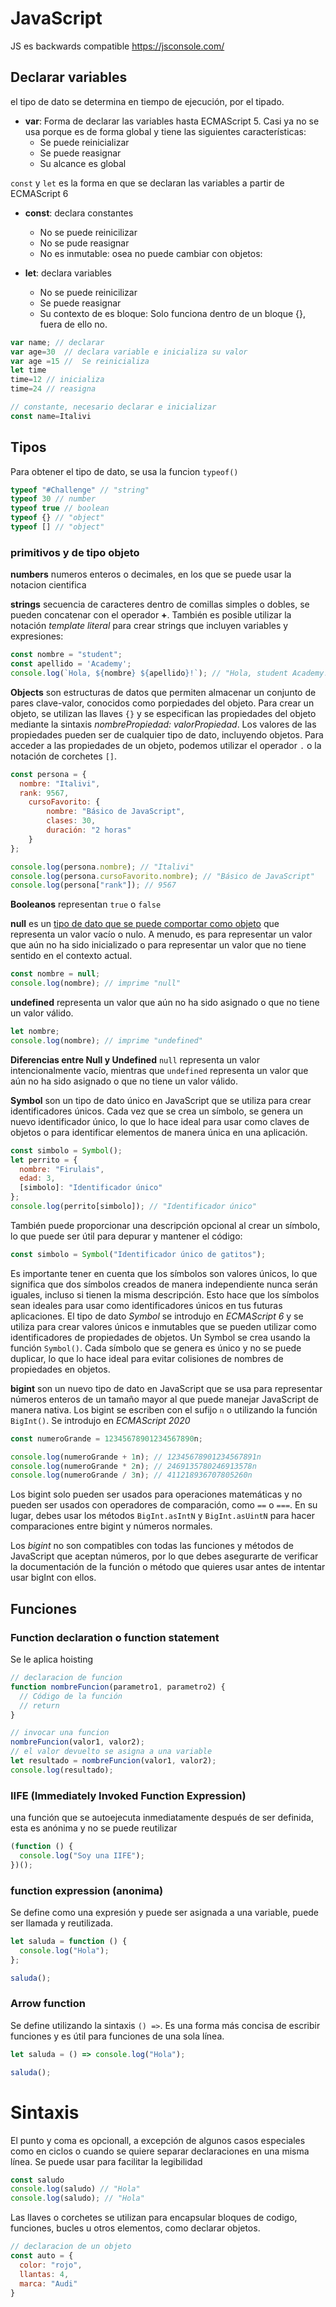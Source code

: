 # JavaScript
JS es backwards compatible
https://jsconsole.com/

## Declarar variables

el tipo de dato se determina en tiempo de ejecución, por el tipado.
- __var__: Forma de declarar las variables hasta ECMAScript 5. Casi ya no se usa porque es de forma global y tiene las siguientes características:
  - Se puede reinicializar
  - Se puede reasignar
  - Su alcance es global

```const``` y ```let``` es la forma en que se declaran las variables a partir de ECMAScript 6

- __const__: declara constantes
  - No se puede reinicilizar
  - No se pude reasignar
  - No es inmutable: osea no puede cambiar con objetos:

- __let__: declara variables
  - No se puede reinicilizar
  - Se puede reasignar
  - Su contexto de es bloque: Solo funciona dentro de un bloque {}, fuera de ello no.

```js
var name; // declarar
var age=30  // declara variable e inicializa su valor
var age =15 //  Se reinicializa
let time
time=12 // inicializa
time=24 // reasigna

// constante, necesario declarar e inicializar
const name=Italivi
```




## Tipos

Para obtener el tipo de dato, se usa la funcion ```typeof()```
```js
typeof "#Challenge" // "string"
typeof 30 // number
typeof true // boolean
typeof {} // "object"
typeof [] // "object"
```

### primitivos y de tipo objeto


__numbers__ numeros enteros o decimales, en los que se puede usar la notacion cientifica


__strings__ secuencia de caracteres dentro de comillas simples o dobles, se pueden concatenar con el operador __+__. También es posible utilizar la notación _template literal_ para crear strings que incluyen variables y expresiones:
```js
const nombre = "student";
const apellido = 'Academy';
console.log(`Hola, ${nombre} ${apellido}!`); // "Hola, student Academy!"
```


__Objects__ son estructuras de datos que permiten almacenar un conjunto de pares clave-valor, conocidos como porpiedades del objeto. Para crear un objeto, se utilizan las llaves ```{}``` y se especifican las propiedades del objeto mediante la sintaxis _nombrePropiedad: valorPropiedad_. Los valores de las propiedades pueden ser de cualquier tipo de dato, incluyendo objetos.
Para acceder a las propiedades de un objeto, podemos utilizar el operador ```.``` o la notación de corchetes ```[]```.
```js
const persona = {
  nombre: "Italivi",
  rank: 9567,
	cursoFavorito: {
		nombre: "Básico de JavaScript",
		clases: 30,
		duración: "2 horas"
	}
};

console.log(persona.nombre); // "Italivi"
console.log(persona.cursoFavorito.nombre); // "Básico de JavaScript"
console.log(persona["rank"]); // 9567
```


__Booleanos__ representan ```true``` o ```false```


__null__ es un [tipo de dato que se puede comportar como objeto](https://2ality.com/2013/10/typeof-null.html) que representa un valor vacío o nulo. A menudo, es para representar un valor que aún no ha sido inicializado o para representar un valor que no tiene sentido en el contexto actual.
```js
const nombre = null;
console.log(nombre); // imprime "null"
```


__undefined__ representa un valor que aún no ha sido asignado o que no tiene un valor válido.
```js
let nombre;
console.log(nombre); // imprime "undefined"
```

__Diferencias entre Null y Undefined__
```null``` representa un valor intencionalmente vacío, mientras que ```undefined``` representa un valor que aún no ha sido asignado o que no tiene un valor válido.


__Symbol__ son un tipo de dato único en JavaScript que se utiliza para crear identificadores únicos. Cada vez que se crea un símbolo, se genera un nuevo identificador único, lo que lo hace ideal para usar como claves de objetos o para identificar elementos de manera única en una aplicación.
```js
const simbolo = Symbol();
let perrito = {
  nombre: "Firulais",
  edad: 3,
  [simbolo]: "Identificador único"
};
console.log(perrito[simbolo]); // "Identificador único"
```
También puede proporcionar una descripción opcional al crear un símbolo, lo que puede ser útil para depurar y mantener el código:
```js
const simbolo = Symbol("Identificador único de gatitos");
```
Es importante tener en cuenta que los símbolos son valores únicos, lo que significa que dos símbolos creados de manera independiente nunca serán iguales, incluso si tienen la misma descripción. Esto hace que los símbolos sean ideales para usar como identificadores únicos en tus futuras aplicaciones.
El tipo de dato _Symbol_ se introdujo en _ECMAScript 6_ y se utiliza para crear valores únicos e inmutables que se pueden utilizar como identificadores de propiedades de objetos. Un Symbol se crea usando la función ```Symbol()```. Cada símbolo que se genera es único y no se puede duplicar, lo que lo hace ideal para evitar colisiones de nombres de propiedades en objetos.


__bigint__ son un nuevo tipo de dato en JavaScript que se usa para representar números enteros de un tamaño mayor al que puede manejar JavaScript de manera nativa. Los bigint se escriben con el sufijo ```n``` o utilizando la función ```BigInt()```. Se introdujo en _ECMAScript 2020_
```js
const numeroGrande = 12345678901234567890n;

console.log(numeroGrande + 1n); // 12345678901234567891n
console.log(numeroGrande * 2n); // 2469135780246913578n
console.log(numeroGrande / 3n); // 411218936707805260n
```
Los bigint solo pueden ser usados para operaciones matemáticas y no pueden ser usados con operadores de comparación, como ```==``` o ```===```. En su lugar, debes usar los métodos ```BigInt.asIntN``` y ```BigInt.asUintN``` para hacer comparaciones entre bigint y números normales.

Los _bigint_ no son compatibles con todas las funciones y métodos de JavaScript que aceptan números, por lo que debes asegurarte de verificar la documentación de la función o método que quieres usar antes de intentar usar bigInt con ellos.




## Funciones

### Function declaration o function statement
Se le aplica hoisting
```js
// declaracion de funcion
function nombreFuncion(parametro1, parametro2) {
  // Código de la función
  // return
}

// invocar una funcion
nombreFuncion(valor1, valor2);
// el valor devuelto se asigna a una variable
let resultado = nombreFuncion(valor1, valor2);
console.log(resultado);
```


### IIFE (Immediately Invoked Function Expression)
una función que se autoejecuta inmediatamente después de ser definida, esta es anónima y no se puede reutilizar
```js
(function () {
  console.log("Soy una IIFE");
})();
```


### function expression (anonima)
Se define como una expresión y puede ser asignada a una variable, puede ser llamada y reutilizada.
```js
let saluda = function () {
  console.log("Hola");
};

saluda();
```


### Arrow function
Se define utilizando la sintaxis ```() =>```. Es una forma más concisa de escribir funciones y es útil para funciones de una sola línea.
```js
let saluda = () => console.log("Hola");

saluda();
```




# Sintaxis
El punto y coma es opcionall, a excepción de algunos casos especiales como en ciclos o cuando se quiere separar declaraciones en una misma línea. Se puede usar para facilitar la legibilidad
```js
const saludo
console.log(saludo) // "Hola"
console.log(saludo); // "Hola"
```

Las llaves o corchetes se utilizan para encapsular bloques de codigo, funciones, bucles u otros elementos, como declarar objetos.
```js
// declaracion de un objeto
const auto = {
  color: "rojo",
  llantas: 4,
  marca: "Audi"
}
```


